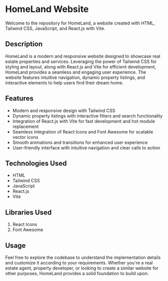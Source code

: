 # HomeLand Website

Welcome to the repository for HomeLand, a website created with HTML, Tailwind CSS, JavaScript, and React.js with Vite.

## Description

HomeLand is a modern and responsive website designed to showcase real estate properties and services. Leveraging the power of Tailwind CSS for styling and layout, along with React.js and Vite for efficient development, HomeLand provides a seamless and engaging user experience. The website features intuitive navigation, dynamic property listings, and interactive elements to help users find their dream home.

## Features

- Modern and responsive design with Tailwind CSS
- Dynamic property listings with interactive filters and search functionality
- Integration of React.js with Vite for fast development and hot module replacement
- Seamless integration of React Icons and Font Awesome for scalable vector icons
- Smooth animations and transitions for enhanced user experience
- User-friendly interface with intuitive navigation and clear calls to action

## Technologies Used

- HTML
- Tailwind CSS
- JavaScript
- React.js
- Vite

## Libraries Used

1. React Icons
2. Font Awesome

## Usage

Feel free to explore the codebase to understand the implementation details and customize it according to your requirements. Whether you're a real estate agent, property developer, or looking to create a similar website for other purposes, HomeLand provides a solid foundation to build upon.
